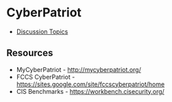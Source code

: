 # CyberPatriot

- [Discussion Topics](./topics/README.md)

## Resources

* MyCyberPatriot - http://mycyberpatriot.org/
* FCCS CyberPatriot - https://sites.google.com/site/fccscyberpatriot/home
* CIS Benchmarks - https://workbench.cisecurity.org/
